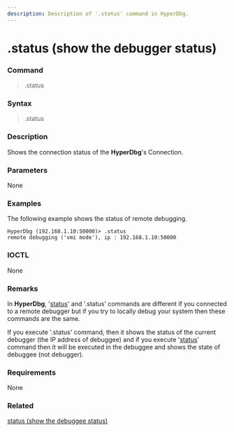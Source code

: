 ```yaml
---
description: Description of '.status' command in HyperDbg.
---
```


# .status \(show the debugger status\)

### Command

> .status

### Syntax

> .status

### Description

Shows the connection status of the **HyperDbg**'s Connection.

### Parameters

None

### Examples

The following example shows the status of remote debugging.

```text
HyperDbg (192.168.1.10:50000)> .status
remote debugging ('vmi mode'), ip : 192.168.1.10:50000
```

### IOCTL

None

### **Remarks**

In **HyperDbg**, '[status](https://docs.hyperdbg.com/commands/debugging-commands/status)' and '.status' commands are different if you connected to a remote debugger but if you try to locally debug your system then these commands are the same.

If you execute '.status' command, then it shows the status of the current debugger \(the IP address of debuggee\) and if you execute '[status](https://docs.hyperdbg.com/commands/debugging-commands/status)' command then it will be executed in the debuggee and shows the state of debuggee \(not debugger\).

### Requirements

None

### Related

[status \(show the debuggee status\)](https://docs.hyperdbg.com/commands/debugging-commands/status)

